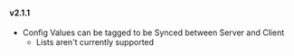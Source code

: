 #### v2.1.1
- Config Values can be tagged to be Synced between Server and Client
  - Lists aren't currently supported